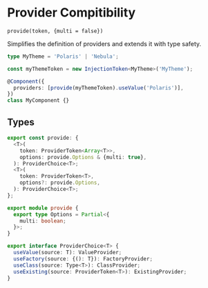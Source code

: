 <!-- todo: better docs -->

# Provider Compitibility

`provide(token, {multi = false})`

Simplifies the definition of providers and extends it with type safety.

```ts
type MyTheme = 'Polaris' | 'Nebula';

const myThemeToken = new InjectionToken<MyTheme>('MyTheme');

@Component({
  providers: [provide(myThemeToken).useValue('Polaris')],
})
class MyComponent {}
```

## Types

<!-- prettier-ignore -->
```ts
export const provide: {
  <T>(
    token: ProviderToken<Array<T>>,
    options: provide.Options & {multi: true},
  ): ProviderChoice<T>;
  <T>(
    token: ProviderToken<T>,
    options?: provide.Options,
  ): ProviderChoice<T>;
};

export module provide {
  export type Options = Partial<{
    multi: boolean;
  }>;
}

export interface ProviderChoice<T> {
  useValue(source: T): ValueProvider;
  useFactory(source: {(): T}): FactoryProvider;
  useClass(source: Type<T>): ClassProvider;
  useExisting(source: ProviderToken<T>): ExistingProvider;
}
```
